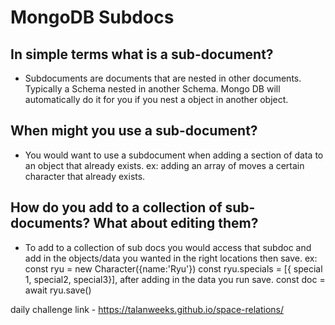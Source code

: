 # MongoDB Subdocs

## In simple terms what is a sub-document?

* Subdocuments are documents that are nested in other documents. Typically a Schema nested in another Schema. Mongo DB will automatically do it for you if you nest a object in another object.

## When might you use a sub-document?

* You would want to use a subdocument when adding a section of data to an object that already exists. ex: adding an array of moves a certain character that already exists.

## How do you add to a collection of sub-documents? What about editing them?

* To add to a collection of sub docs you would access that subdoc and add in the objects/data you wanted in the right locations then save. ex: const ryu = new Character({name:'Ryu'}) const ryu.specials = [{ special 1, special2, special3}], after adding in the data you run save. const doc = await ryu.save()

daily challenge link - https://talanweeks.github.io/space-relations/ 